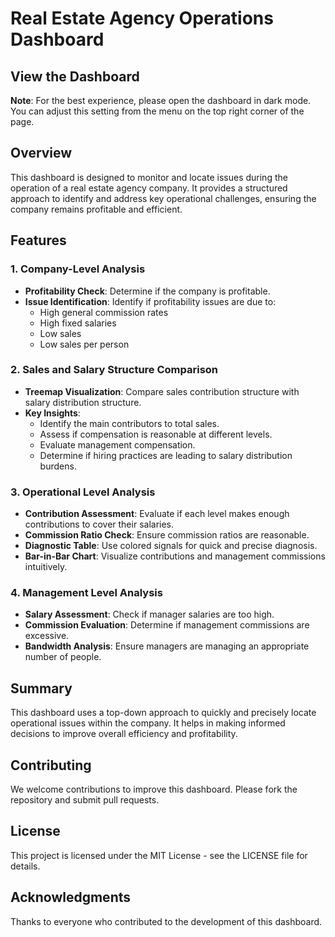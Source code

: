 # Real Estate Agency Operations Dashboard

## View the Dashboard

**Note**: For the best experience, please open the dashboard in dark mode. You can adjust this setting from the menu on the top right corner of the page.

## Overview

This dashboard is designed to monitor and locate issues during the operation of a real estate agency company. It provides a structured approach to identify and address key operational challenges, ensuring the company remains profitable and efficient.

## Features

### 1. Company-Level Analysis
- **Profitability Check**: Determine if the company is profitable.
- **Issue Identification**: Identify if profitability issues are due to:
  - High general commission rates
  - High fixed salaries
  - Low sales
  - Low sales per person

### 2. Sales and Salary Structure Comparison
- **Treemap Visualization**: Compare sales contribution structure with salary distribution structure.
- **Key Insights**:
  - Identify the main contributors to total sales.
  - Assess if compensation is reasonable at different levels.
  - Evaluate management compensation.
  - Determine if hiring practices are leading to salary distribution burdens.

### 3. Operational Level Analysis
- **Contribution Assessment**: Evaluate if each level makes enough contributions to cover their salaries.
- **Commission Ratio Check**: Ensure commission ratios are reasonable.
- **Diagnostic Table**: Use colored signals for quick and precise diagnosis.
- **Bar-in-Bar Chart**: Visualize contributions and management commissions intuitively.

### 4. Management Level Analysis
- **Salary Assessment**: Check if manager salaries are too high.
- **Commission Evaluation**: Determine if management commissions are excessive.
- **Bandwidth Analysis**: Ensure managers are managing an appropriate number of people.

## Summary

This dashboard uses a top-down approach to quickly and precisely locate operational issues within the company. It helps in making informed decisions to improve overall efficiency and profitability.

## Contributing

We welcome contributions to improve this dashboard. Please fork the repository and submit pull requests.

## License

This project is licensed under the MIT License - see the LICENSE file for details.

## Acknowledgments

Thanks to everyone who contributed to the development of this dashboard.
